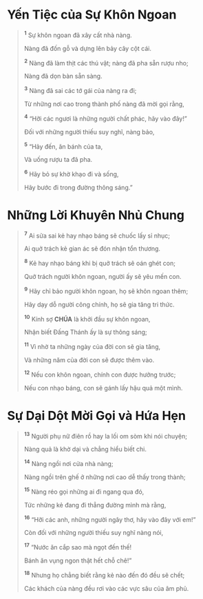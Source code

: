 # Yến Tiệc của Sự Khôn Ngoan

> <sup><b>1</b></sup> Sự khôn ngoan đã xây cất nhà nàng.
>
> Nàng đã đốn gỗ và dựng lên bảy cây cột cái.
>
> <sup><b>2</b></sup> Nàng đã làm thịt các thú vật; nàng đã pha sẵn rượu nho;
>
> Nàng đã dọn bàn sẵn sàng.
>
> <sup><b>3</b></sup> Nàng đã sai các tớ gái của nàng ra đi;
>
> Từ những nơi cao trong thành phố nàng đã mời gọi rằng,
>
> <sup><b>4</b></sup> “Hỡi các ngươi là những người chất phác, hãy vào đây!”
>
> Đối với những người thiếu suy nghĩ, nàng bảo,
>
> <sup><b>5</b></sup> “Hãy đến, ăn bánh của ta,
>
> Và uống rượu ta đã pha.
>
> <sup><b>6</b></sup> Hãy bỏ sự khờ khạo đi và sống,
>
> Hãy bước đi trong đường thông sáng.”

# Những Lời Khuyên Nhủ Chung

> <sup><b>7</b></sup> Ai sửa sai kẻ hay nhạo báng sẽ chuốc lấy sỉ nhục;
>
> Ai quở trách kẻ gian ác sẽ đón nhận tổn thương.
>
> <sup><b>8</b></sup> Kẻ hay nhạo báng khi bị quở trách sẽ oán ghét con;
>
> Quở trách người khôn ngoan, người ấy sẽ yêu mến con.
>
> <sup><b>9</b></sup> Hãy chỉ bảo người khôn ngoan, họ sẽ khôn ngoan thêm;
>
> Hãy dạy dỗ người công chính, họ sẽ gia tăng tri thức.
>
> <sup><b>10</b></sup> Kính sợ **CHÚA** là khởi đầu sự khôn ngoan,
>
> Nhận biết Đấng Thánh ấy là sự thông sáng;
>
> <sup><b>11</b></sup> Vì nhờ ta những ngày của đời con sẽ gia tăng,
>
> Và những năm của đời con sẽ được thêm vào.
>
> <sup><b>12</b></sup> Nếu con khôn ngoan, chính con được hưởng trước;
>
> Nếu con nhạo báng, con sẽ gánh lấy hậu quả một mình.

# Sự Dại Dột Mời Gọi và Hứa Hẹn

> <sup><b>13</b></sup> Người phụ nữ điên rồ hay la lối om sòm khi nói chuyện;
>
> Nàng quả là khờ dại và chẳng hiểu biết chi.
>
> <sup><b>14</b></sup> Nàng ngồi nơi cửa nhà nàng;
>
> Nàng ngồi trên ghế ở những nơi cao dễ thấy trong thành;
>
> <sup><b>15</b></sup> Nàng réo gọi những ai đi ngang qua đó,
>
> Tức những kẻ đang đi thẳng đường mình mà rằng,
>
> <sup><b>16</b></sup> “Hỡi các anh, những người ngây thơ, hãy vào đây với em!”
>
> Còn đối với những người thiếu suy nghĩ nàng nói,
>
> <sup><b>17</b></sup> “Nước ăn cắp sao mà ngọt đến thế!
>
> Bánh ăn vụng ngon thật hết chỗ chê!”
>
> <sup><b>18</b></sup> Nhưng họ chẳng biết rằng kẻ nào đến đó đều sẽ chết;
>
> Các khách của nàng đều rơi vào các vực sâu của âm phủ.
